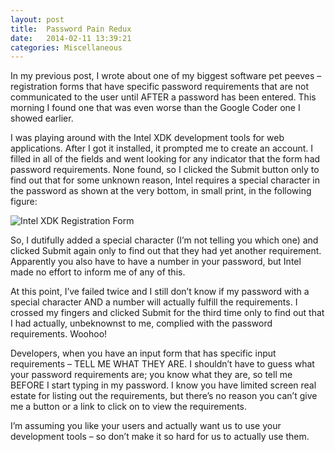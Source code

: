 ```yaml
---
layout: post
title:  Password Pain Redux
date:   2014-02-11 13:39:21
categories: Miscellaneous
---
```

In my previous post, I wrote about one of my biggest software pet peeves – registration forms that have specific password requirements that are not communicated to the user until AFTER a password has been entered. This morning I found one that was even worse than the Google Coder one I showed earlier.

I was playing around with the Intel XDK development tools for web applications. After I got it installed, it prompted me to create an account. I filled in all of the fields and went looking for any indicator that the form had password requirements. None found, so I clicked the Submit button only to find out that for some unknown reason, Intel requires a special character in the password as shown at the very bottom, in small print, in the following figure:

![Intel XDK Registration Form](images/stories/2014/intel-stupid-password.png "Intel XDK Registration Form")

So, I dutifully added a special character (I’m not telling you which one) and clicked Submit again only to find out that they had yet another requirement. Apparently you also have to have a number in your password, but Intel made no effort to inform me of any of this.

At this point, I’ve failed twice and I still don’t know if my password with a special character AND a number will actually fulfill the requirements. I crossed my fingers and clicked Submit for the third time only to find out that I had actually, unbeknownst to me, complied with the password requirements. Woohoo!

Developers, when you have an input form that has specific input requirements – TELL ME WHAT THEY ARE. I shouldn’t have to guess what your password requirements are; you know what they are, so tell me BEFORE I start typing in my password. I know you have limited screen real estate for listing out the requirements, but there’s no reason you can’t give me a button or a link to click on to view the requirements.

I’m assuming you like your users and actually want us to use your development tools – so don’t make it so hard for us to actually use them.